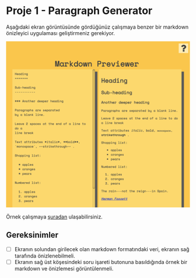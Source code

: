 # Proje 1 - Paragraph Generator

Aşağıdaki ekran görüntüsünde gördüğünüz çalışmaya benzer bir markdown önizleyici uygulaması geliştirmeniz gerekiyor.

![preview](./figures/preview.png)

Örnek çalışmaya [şuradan](https://codepen.io/GuRuGu/pen/weVpQZ?editors=1010) ulaşabilirsiniz.

## Gereksinimler
- [ ] Ekranın solundan girilecek olan markdown formatındaki veri, ekranın sağ tarafında önizlenebilmeli.
- [ ] Ekranın sağ üst köşesindeki soru işareti butonuna basıldığında örnek bir markdown ve önizlemesi görüntülenmeli. 
